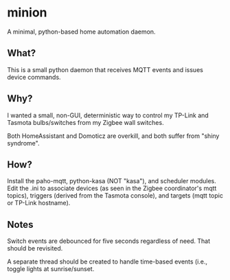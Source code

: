 # minion 
A minimal, python-based home automation daemon.

## What?
This is a small python daemon that receives MQTT events and issues device commands.

## Why?
I wanted a small, non-GUI, deterministic way to control my TP-Link and Tasmota bulbs/switches  from my Zigbee wall switches.

Both HomeAssistant and Domoticz are overkill, and both suffer from "shiny syndrome".

## How?

Install the paho-mqtt, python-kasa (NOT "kasa"), and scheduler modules.  Edit the .ini to associate devices (as seen in the Zigbee coordinator's mqtt topics), triggers (derived from the Tasmota console), and targets (mqtt topic or TP-Link hostname).

## Notes

Switch events are debounced for five seconds regardless of need.  That should be revisited.

A separate thread should be created to handle time-based events (i.e., toggle lights at sunrise/sunset.
